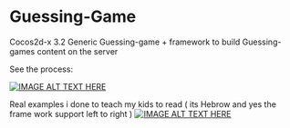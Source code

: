 Guessing-Game
=============

Cocos2d-x 3.2 Generic Guessing-game + framework to build Guessing-games content on the server  

See the process:  

[![IMAGE ALT TEXT HERE](http://img.youtube.com/vi/q7ug28teVQc/0.jpg)](https://www.youtube.com/watch?v=q7ug28teVQc)


Real examples i done to teach my kids to read ( its Hebrow and yes the frame work support left to right ) 
[![IMAGE ALT TEXT HERE](http://img.youtube.com/vi/VRzrtjdvui4/0.jpg)](https://www.youtube.com/watch?v=VRzrtjdvui4)

